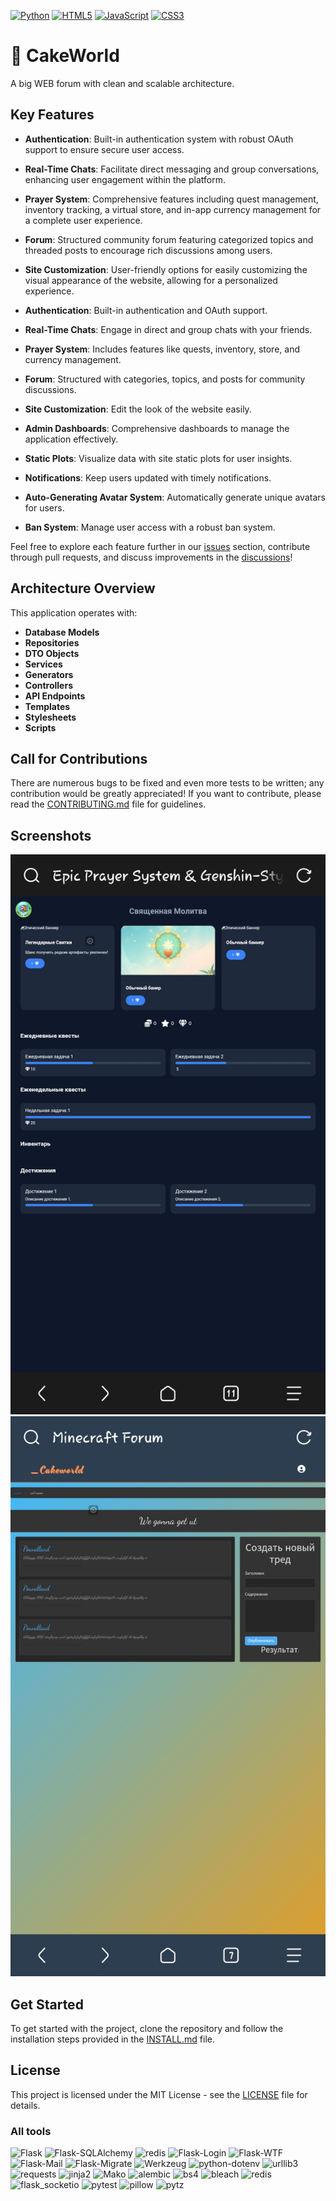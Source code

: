 [![Python](https://img.shields.io/badge/Python-3776AB?style=for-the-badge&logo=python&logoColor=FFD43B)](https://www.python.org/) [![HTML5](https://img.shields.io/badge/HTML5-E34F26?style=for-the-badge&logo=html5&logoColor=white&labelColor=101010&color=E34F26)](https://developer.mozilla.org/en-US/docs/Web/HTML) [![JavaScript](https://img.shields.io/badge/JavaScript-F7DF1E?style=flat-square&logo=javascript&logoColor=black)](https://developer.mozilla.org/en-US/docs/Web/JavaScript) [![CSS3](https://img.shields.io/badge/CSS3-1572B6?style=for-the-badge&logo=css3&logoColor=white&labelColor=101010)](https://developer.mozilla.org/en-US/docs/Web/CSS)

# :cake: CakeWorld 

A big WEB forum with clean and scalable architecture.

## Key Features

- **Authentication**: 
  Built-in authentication system with robust OAuth support to ensure secure user access.

- **Real-Time Chats**: 
  Facilitate direct messaging and group conversations, enhancing user engagement within the platform.

- **Prayer System**: 
  Comprehensive features including quest management, inventory tracking, a virtual store, and in-app currency management for a complete user experience.

- **Forum**:
  Structured community forum featuring categorized topics and threaded posts to encourage rich discussions among users.

- **Site Customization**:
  User-friendly options for easily customizing the visual appearance of the website, allowing for a personalized experience.
- **Authentication**: Built-in authentication and OAuth support.
- **Real-Time Chats**: Engage in direct and group chats with your friends.
- **Prayer System**: Includes features like quests, inventory, store, and currency management.
- **Forum**: Structured with categories, topics, and posts for community discussions.
- **Site Customization**: Edit the look of the website easily.
- **Admin Dashboards**: Comprehensive dashboards to manage the application effectively.
- **Static Plots**: Visualize data with site static plots for user insights.
- **Notifications**: Keep users updated with timely notifications.
- **Auto-Generating Avatar System**: Automatically generate unique avatars for users.
- **Ban System**: Manage user access with a robust ban system.

Feel free to explore each feature further in our [issues](https://github.com/your-repo/issues) section, contribute through pull requests, and discuss improvements in the [discussions](https://github.com/your-repo/discussions)!

## Architecture Overview
This application operates with:
- **Database Models**
- **Repositories**
- **DTO Objects**
- **Services**
- **Generators**
- **Controllers**
- **API Endpoints**
- **Templates**
- **Stylesheets**
- **Scripts**

## Call for Contributions
There are numerous bugs to be fixed and even more tests to be written; any contribution would be greatly appreciated! If you want to contribute, please read the [CONTRIBUTING.md](CONTRIBUTING.md) file for guidelines.

## Screenshots
![Prayer System](docs/screenshots/screen%20(35).jpg)
![Forum/Topic Post](docs/screenshots/screen%20(32).jpg)

## Get Started 
To get started with the project, clone the repository and follow the installation steps provided in the [INSTALL.md](INSTALL.md) file.

## License
This project is licensed under the MIT License - see the [LICENSE](LICENSE) file for details.

### All tools
![Flask](https://img.shields.io/badge/Flask-2.2.5-ff9e00) ![Flask-SQLAlchemy](https://img.shields.io/badge/Flask--SQLAlchemy-3.1.1-00cc88) ![redis](https://img.shields.io/badge/redis-latest-cc0000)
![Flask-Login](https://img.shields.io/badge/Flask--Login-0.6.3-blue)
![Flask-WTF](https://img.shields.io/badge/Flask--WTF-1.2.2-blue)
![Flask-Mail](https://img.shields.io/badge/Flask--Mail-0.10.0-blue)
![Flask-Migrate](https://img.shields.io/badge/Flask--Migrate-4.1.0-blue)
![Werkzeug](https://img.shields.io/badge/Werkzeug-2.2.2-blue)
![python-dotenv](https://img.shields.io/badge/python--dotenv-1.0.1-blue)
![urllib3](https://img.shields.io/badge/urllib3-2.3.0-blue)
![requests](https://img.shields.io/badge/requests-2.32.3-blue)
![jinja2](https://img.shields.io/badge/jinja2-3.1.5-blue)
![Mako](https://img.shields.io/badge/Mako-1.3.9-blue)
![alembic](https://img.shields.io/badge/alembic-1.14.1-blue)
![bs4](https://img.shields.io/badge/bs4-latest-blue)
![bleach](https://img.shields.io/badge/bleach-latest-blue)
![redis](https://img.shields.io/badge/redis-latest-blue)
![flask_socketio](https://img.shields.io/badge/flask_socketio-latest-blue)
![pytest](https://img.shields.io/badge/pytest-8.3.5-blue)
![pillow](https://img.shields.io/badge/pillow-latest-blue)
![pytz](https://img.shields.io/badge/pytz-latest-blue)
